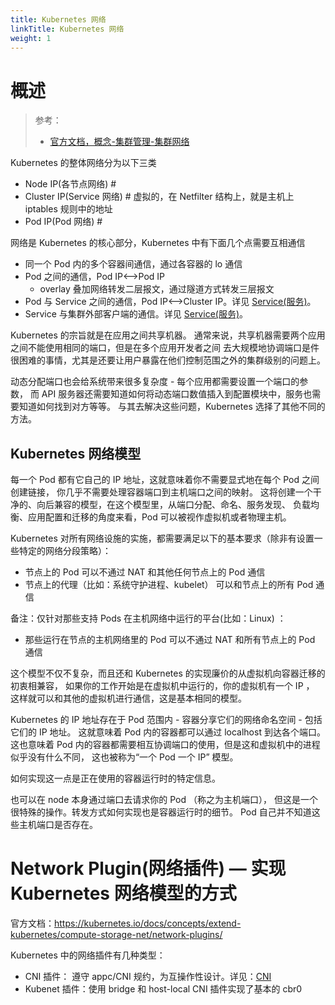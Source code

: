```yaml
---
title: Kubernetes 网络
linkTitle: Kubernetes 网络
weight: 1
---
```


# 概述

> 参考：
>
> - [官方文档，概念-集群管理-集群网络](https://kubernetes.io/docs/concepts/cluster-administration/networking/)

Kubernetes 的整体网络分为以下三类

- Node IP(各节点网络) #
- Cluster IP(Service 网络) # 虚拟的，在 Netfilter 结构上，就是主机上 iptables 规则中的地址
- Pod IP(Pod 网络) #

网络是 Kubernetes 的核心部分，Kubernetes 中有下面几个点需要互相通信

- 同一个 Pod 内的多个容器间通信，通过各容器的 lo 通信
- Pod 之间的通信，Pod IP<-->Pod IP
  - overlay 叠加网络转发二层报文，通过隧道方式转发三层报文
- Pod 与 Service 之间的通信，Pod IP<-->Cluster IP。详见 [Service(服务)](/docs/10.云原生/Kubernetes/Kubernetes%20网络/Service(服务).md)。
- Service 与集群外部客户端的通信。详见 [Service(服务)](/docs/10.云原生/Kubernetes/Kubernetes%20网络/Service(服务).md)。

Kubernetes 的宗旨就是在应用之间共享机器。 通常来说，共享机器需要两个应用之间不能使用相同的端口，但是在多个应用开发者之间 去大规模地协调端口是件很困难的事情，尤其是还要让用户暴露在他们控制范围之外的集群级别的问题上。

动态分配端口也会给系统带来很多复杂度 - 每个应用都需要设置一个端口的参数， 而 API 服务器还需要知道如何将动态端口数值插入到配置模块中，服务也需要知道如何找到对方等等。 与其去解决这些问题，Kubernetes 选择了其他不同的方法。

## Kubernetes 网络模型

每一个 Pod 都有它自己的 IP 地址，这就意味着你不需要显式地在每个 Pod 之间创建链接， 你几乎不需要处理容器端口到主机端口之间的映射。 这将创建一个干净的、向后兼容的模型，在这个模型里，从端口分配、命名、服务发现、 负载均衡、应用配置和迁移的角度来看，Pod 可以被视作虚拟机或者物理主机。

Kubernetes 对所有网络设施的实施，都需要满足以下的基本要求（除非有设置一些特定的网络分段策略）：

- 节点上的 Pod 可以不通过 NAT 和其他任何节点上的 Pod 通信
- 节点上的代理（比如：系统守护进程、kubelet） 可以和节点上的所有 Pod 通信

备注：仅针对那些支持 Pods 在主机网络中运行的平台(比如：Linux) ：

- 那些运行在节点的主机网络里的 Pod 可以不通过 NAT 和所有节点上的 Pod 通信

这个模型不仅不复杂，而且还和 Kubernetes 的实现廉价的从虚拟机向容器迁移的初衷相兼容， 如果你的工作开始是在虚拟机中运行的，你的虚拟机有一个 IP ， 这样就可以和其他的虚拟机进行通信，这是基本相同的模型。

Kubernetes 的 IP 地址存在于 Pod 范围内 - 容器分享它们的网络命名空间 - 包括它们的 IP 地址。 这就意味着 Pod 内的容器都可以通过 localhost 到达各个端口。 这也意味着 Pod 内的容器都需要相互协调端口的使用，但是这和虚拟机中的进程似乎没有什么不同， 这也被称为“一个 Pod 一个 IP” 模型。

如何实现这一点是正在使用的容器运行时的特定信息。

也可以在 node 本身通过端口去请求你的 Pod （称之为主机端口）， 但这是一个很特殊的操作。转发方式如何实现也是容器运行时的细节。 Pod 自己并不知道这些主机端口是否存在。

# Network Plugin(网络插件) — 实现 Kubernetes 网络模型的方式

官方文档：<https://kubernetes.io/docs/concepts/extend-kubernetes/compute-storage-net/network-plugins/>

Kubernetes 中的网络插件有几种类型：

- CNI 插件： 遵守 appc/CNI 规约，为互操作性设计。详见：[CNI](/docs/10.云原生/Kubernetes/Kubernetes%20网络/CNI/CNI.md)
- Kubenet 插件：使用 bridge 和 host-local CNI 插件实现了基本的 cbr0
